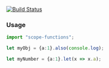 [![Build Status](https://travis-ci.org/ken107/scope-functions.svg?branch=master)](https://travis-ci.org/ken107/scope-functions)

### Usage

```typescript
import "scope-functions";

let myObj = {a:1}.also(console.log);

let myNumber = {a:1}.let(x => x.a);
```
